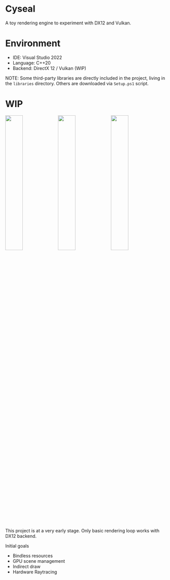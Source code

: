 # Cyseal

A toy rendering engine to experiment with DX12 and Vulkan.

# Environment

* IDE: Visual Studio 2022
* Language: C++20
* Backend: DirectX 12 / Vulkan (WIP)

NOTE: Some third-party libraries are directly included in the project,
living in the `libraries` directory. Others are downloaded via `Setup.ps1` script.

# WIP

<img src="https://user-images.githubusercontent.com/11644393/196040224-dafb600b-1be4-46e3-aa16-5335859c9e76.jpg" width="33%" /><img src="https://user-images.githubusercontent.com/11644393/201951222-44803f65-1d79-4691-bbe2-04a782dc515c.jpg" width="33%" /><img src="https://user-images.githubusercontent.com/11644393/202848012-1d8ebcf2-53fc-4f08-b61b-4199d5fefa55.jpg" width="33%" />

This project is at a very early stage. Only basic rendering loop works with DX12 backend.

Initial goals

* Bindless resources
* GPU scene management
* Indirect draw
* Hardware Raytracing
